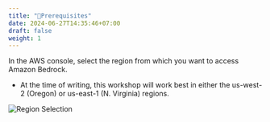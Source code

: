 ```yaml
---
title: "🏡Prerequisites"
date: 2024-06-27T14:35:46+07:00
draft: false
weight: 1
---
```

In the AWS console, select the region from which you want to access Amazon Bedrock.

- At the time of writing, this workshop will work best in either the us-west-2 (Oregon) or us-east-1 (N. Virginia) regions.

![Region Selection](/images/2-Bedrock/prep/Prep-1.png)

